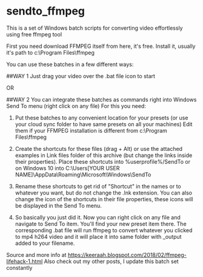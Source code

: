 # sendto_ffmpeg
This is a set of Windows batch scripts for converting video effortlessly using free ffmpeg tool

First you need download FFMPEG itself from here, it's free.
Install it, usually it's path to c:\Program Files\ffmpeg

You can use these batches in a few different ways:

##WAY 1
Just drag your video over the .bat file icon to start

OR

##WAY 2
You can integrate these batches as commands right into Windows Send To menu (right click on any file)
For this you need:

1. Put these batches to any convenient location for your presets (or use your cloud sync folder to have same presets on all your machines)
Edit them if your FFMPEG installation is different from c:\Program Files\ffmpeg

2. Create the shortcuts for these files (drag + Alt) or use the attached examples in Link files folder of this archive (but change the links inside their properties).
Place these shortcuts into %userprofile%/SendTo or on Windows 10 into C:\Users\[YOUR USER NAME]\AppData\Roaming\Microsoft\Windows\SendTo

3. Rename these shortcuts to get rid of "Shortcut" in the names or to whatever you want, but do not change the .lnk extension.
You can also change the icon of the shortcuts in their file properties, these icons will be displayed in the Send To menu.

4. So basically you just did it. Now you can right click on any file and navigate to Send To item.
You'll find your new preset item there. The corresponding .bat file will run ffmpeg to convert whatever you clicked to mp4 h264 video
and it will place it into same folder with _output added to your filename.

Source and more info at https://keeraah.blogspot.com/2018/02/ffmpeg-lifehack-1.html
Also check out my other posts, I update this batch set constantly

